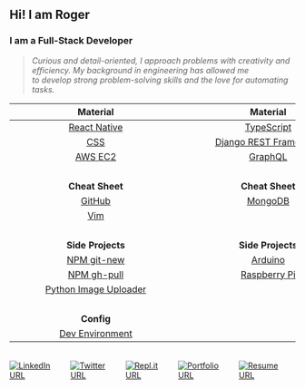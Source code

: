 ## Hi! I am Roger

### I am a Full-Stack Developer

> _<span>Curious and detail-oriented, I approach problems with creativity and efficiency. My background in engineering has allowed me <br/>to develop strong problem-solving skills and the love for automating tasks.</span>_

|                                                                                                                                                                                                    **Material**                                                                                                                                                                                                    |                                                                                                                                                                                                    **Material**                                                                                                                                                                                                    |                                                                                                                                                                                                    **Material**                                                                                                                                                                                                    |
| :----------------------------------------------------------------------------------------------------------------------------------------------------------------------------------------------------------------------------------------------------------------------------------------------------------------------------------------------------------------------------------------------------------------: | :----------------------------------------------------------------------------------------------------------------------------------------------------------------------------------------------------------------------------------------------------------------------------------------------------------------------------------------------------------------------------------------------------------------: | :----------------------------------------------------------------------------------------------------------------------------------------------------------------------------------------------------------------------------------------------------------------------------------------------------------------------------------------------------------------------------------------------------------------: |
|                                                                                                                                                                          [React Native](https://github.com/Roger-Takeshita/React_Native)                                                                                                                                                                           |                                                                                                                                                                            [TypeScript](https://github.com/Roger-Takeshita/TypeScript)                                                                                                                                                                             |                                                                                                                                                                                [Python](https://github.com/Roger-Takeshita/Python)                                                                                                                                                                                 |
|                                                                                                                                                                                   [CSS](https://github.com/Roger-Takeshita/CSS)                                                                                                                                                                                    |                                                                                                                                                                 [Django REST Framework](https://github.com/Roger-Takeshita/Django_REST_Framework)                                                                                                                                                                  |                                                                                                                                                                     [Ruby](https://github.com/Roger-Takeshita/Ruby/tree/main/001_Full_Course)                                                                                                                                                                      |
|                                                                                                                                                                               [AWS EC2](https://github.com/Roger-Takeshita/AWS_EC2)                                                                                                                                                                                |                                                                                                                                                                               [GraphQL](https://github.com/Roger-Takeshita/GraphQL)                                                                                                                                                                                |                                                                                                                                                                              [Mithril](https://github.com/Roger-Takeshita/MithrilJS)                                                                                                                                                                               |
|                                                                                                                                                                                                       &nbsp;                                                                                                                                                                                                       |                                                                                                                                                                                                       &nbsp;                                                                                                                                                                                                       |                                                                                                                                                                                                       &nbsp;                                                                                                                                                                                                       |
|                                                                                                                                                                                                  **Cheat Sheet**                                                                                                                                                                                                   |                                                                                                                                                                                                  **Cheat Sheet**                                                                                                                                                                                                   |                                                                                                                                                                                                  **Cheat Sheet**                                                                                                                                                                                                   |
|                                                                                                                                                                                [GitHub](https://github.com/Roger-Takeshita/GitHub)                                                                                                                                                                                 |                                                                                                                                                     [MongoDB](https://github.com/Roger-Takeshita/Software_Engineer/blob/master/W04D03_MongoDB_Cheat_Sheet.md)                                                                                                                                                      |                                                                                                                                                                                   [SQL](https://github.com/Roger-Takeshita/SQL)                                                                                                                                                                                    |
|                                                                                                                                                                                   [Vim](https://github.com/Roger-Takeshita/Vim)                                                                                                                                                                                    |                                                                                                                                                                                                                                                                                                                                                                                                                    |                                                                                                                                                                                                                                                                                                                                                                                                                    |
| &nbsp;&nbsp;&nbsp;&nbsp;&nbsp;&nbsp;&nbsp;&nbsp;&nbsp;&nbsp;&nbsp;&nbsp;&nbsp;&nbsp;&nbsp;&nbsp;&nbsp;&nbsp;&nbsp;&nbsp;&nbsp;&nbsp;&nbsp;&nbsp;&nbsp;&nbsp;&nbsp;&nbsp;&nbsp;&nbsp;&nbsp;&nbsp;&nbsp;&nbsp;&nbsp;&nbsp;&nbsp;&nbsp;&nbsp;&nbsp;&nbsp;&nbsp;&nbsp;&nbsp;&nbsp;&nbsp;&nbsp;&nbsp;&nbsp;&nbsp;&nbsp;&nbsp;&nbsp;&nbsp;&nbsp;&nbsp;&nbsp;&nbsp;&nbsp;&nbsp;&nbsp;&nbsp;&nbsp;&nbsp;&nbsp;&nbsp;&nbsp; | &nbsp;&nbsp;&nbsp;&nbsp;&nbsp;&nbsp;&nbsp;&nbsp;&nbsp;&nbsp;&nbsp;&nbsp;&nbsp;&nbsp;&nbsp;&nbsp;&nbsp;&nbsp;&nbsp;&nbsp;&nbsp;&nbsp;&nbsp;&nbsp;&nbsp;&nbsp;&nbsp;&nbsp;&nbsp;&nbsp;&nbsp;&nbsp;&nbsp;&nbsp;&nbsp;&nbsp;&nbsp;&nbsp;&nbsp;&nbsp;&nbsp;&nbsp;&nbsp;&nbsp;&nbsp;&nbsp;&nbsp;&nbsp;&nbsp;&nbsp;&nbsp;&nbsp;&nbsp;&nbsp;&nbsp;&nbsp;&nbsp;&nbsp;&nbsp;&nbsp;&nbsp;&nbsp;&nbsp;&nbsp;&nbsp;&nbsp;&nbsp; | &nbsp;&nbsp;&nbsp;&nbsp;&nbsp;&nbsp;&nbsp;&nbsp;&nbsp;&nbsp;&nbsp;&nbsp;&nbsp;&nbsp;&nbsp;&nbsp;&nbsp;&nbsp;&nbsp;&nbsp;&nbsp;&nbsp;&nbsp;&nbsp;&nbsp;&nbsp;&nbsp;&nbsp;&nbsp;&nbsp;&nbsp;&nbsp;&nbsp;&nbsp;&nbsp;&nbsp;&nbsp;&nbsp;&nbsp;&nbsp;&nbsp;&nbsp;&nbsp;&nbsp;&nbsp;&nbsp;&nbsp;&nbsp;&nbsp;&nbsp;&nbsp;&nbsp;&nbsp;&nbsp;&nbsp;&nbsp;&nbsp;&nbsp;&nbsp;&nbsp;&nbsp;&nbsp;&nbsp;&nbsp;&nbsp;&nbsp;&nbsp; |
|                                                                                                                                                                                                 **Side Projects**                                                                                                                                                                                                  |                                                                                                                                                                                                 **Side Projects**                                                                                                                                                                                                  |                                                                                                                                                                                                 **Side Projects**                                                                                                                                                                                                  |
|                                                                                                                                                                                [NPM git-new](https://www.npmjs.com/package/git-new)                                                                                                                                                                                |                                                                                                                                                                               [Arduino](https://github.com/Roger-Takeshita/Arduino)                                                                                                                                                                                |                                                                                                                                                                       [Diablo II Bot](https://github.com/Roger-Takeshita/Kolbot_Roger-That)                                                                                                                                                                        |
|                                                                                                                                                                                [NPM gh-pull](https://www.npmjs.com/package/gh-pull)                                                                                                                                                                                |                                                                                                                                                                          [Raspberry Pi](https://github.com/Roger-Takeshita/Raspberry_Pi)                                                                                                                                                                           |                                                                                                                                                                   [Firebase Telegram](https://github.com/Roger-Takeshita/Firebase_Diablo_II_Bot)                                                                                                                                                                   |
|                                                                                                                                                          [Python Image Uploader](https://github.com/Roger-Takeshita/Python/tree/master/11_Scripts/Imgur)                                                                                                                                                           |                                                                                                                                                                                                                                                                                                                                                                                                                    |                                                                                                                                                                            [AuthoHotKey](https://github.com/Roger-Takeshita/AutoHotKey)                                                                                                                                                                            |
|                                                                                                                                                                                                       &nbsp;                                                                                                                                                                                                       |                                                                                                                                                                                                       &nbsp;                                                                                                                                                                                                       |                                                                                                                                                                                                       &nbsp;                                                                                                                                                                                                       |
|                                                                                                                                                                                                     **Config**                                                                                                                                                                                                     |                                                                                                                                                                                                                                                                                                                                                                                                                    |                                                                                                                                                                                                                                                                                                                                                                                                                    |
|                                                                                                                                                                       [Dev Environment](https://github.com/Roger-Takeshita/Dev_Environment)                                                                                                                                                                        |                                                                                                                                                                                                                                                                                                                                                                                                                    |                                                                                                                                                                                                                                                                                                                                                                                                                    |

<br/>

<div style="display: flex;">
  <a href="https://www.linkedin.com/in/roger-takeshita" target="_blank">
      <img alt="LinkedIn URL" src="https://img.shields.io/badge/-Roger&hyphen;Takeshita-grey?style=flat-square&logo=Linkedin&logoColor=blue">
  </a>
  <a style="margin-left: 5px;" href="https://twitter.com/RogerTakeshita" target="_blank">
      <img alt="Twitter URL" src="https://img.shields.io/badge/-@RogerTakeshita-grey?style=flat-square&logo=Twitter&logoColor=blue">
  </a>
  <a style="margin-left: 5px;" href="https://repl.it/@rogertakeshita" target="_blank">
      <img alt="Repl.it URL" src="https://img.shields.io/badge/-@RogerTakeshita-grey?style=flat-square&logo=Repl.it&logoColor=999999">
  </a>
  <a style="margin-left: 5px;" href="http://rogertakeshita.com" target="_blank">
      <img alt="Portfolio URL" src="https://img.shields.io/badge/-Portfolio-grey?style=flat-square&logo=Safari&logoColor=lightblue">
  </a>
  <a style="margin-left: 5px;" href="https://www.rogertakeshita.com/Resume_-_Roger_Takeshita.pdf" target="_blank">
      <img alt="Resume URL" src="https://img.shields.io/badge/-Resume-grey?style=flat-square&logo=Adobe%20Acrobat%20Reader&logoColor=red">
  </a>
</a>
</div>
